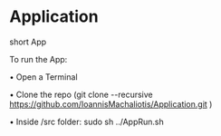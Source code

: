 # Application
short App


To run the App: 

• Open a Terminal

• Clone the repo (git clone  --recursive https://github.com/IoannisMachaliotis/Application.git )
  
• Inside /src folder: 
    sudo sh ../AppRun.sh
